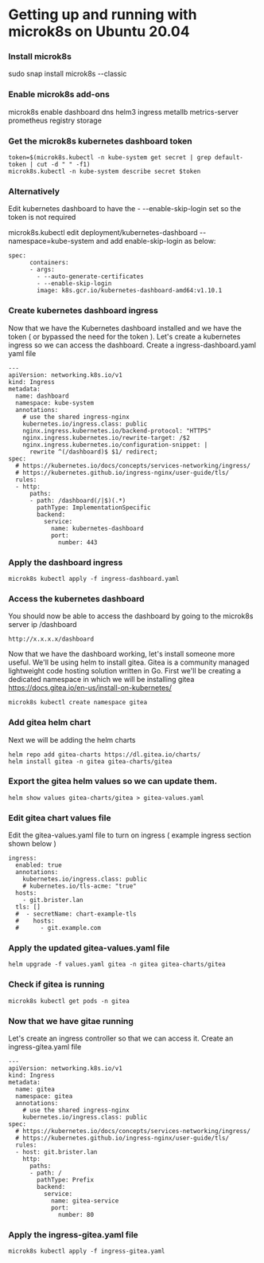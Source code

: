 # Getting up and running with microk8s on Ubuntu 20.04

### Install microk8s
sudo snap install microk8s --classic

### Enable microk8s add-ons
microk8s enable dashboard dns helm3 ingress metallb metrics-server prometheus registry storage

### Get the microk8s kubernetes dashboard token
```
token=$(microk8s.kubectl -n kube-system get secret | grep default-token | cut -d " " -f1)
microk8s.kubectl -n kube-system describe secret $token
```

### Alternatively
Edit kubernetes dashboard to have the - --enable-skip-login set so the token is not required

microk8s.kubectl edit deployment/kubernetes-dashboard --namespace=kube-system
and add enable-skip-login as below:
```
spec:
      containers:
      - args:
        - --auto-generate-certificates
        - --enable-skip-login
        image: k8s.gcr.io/kubernetes-dashboard-amd64:v1.10.1
```

### Create kubernetes dashboard ingress
Now that we have the Kubernetes dashboard installed and we have the token ( or bypassed the need for the token ). Let's create a kubernetes ingress so we can access the dashboard.
Create a ingress-dashboard.yaml yaml file

```
---
apiVersion: networking.k8s.io/v1
kind: Ingress
metadata:
  name: dashboard
  namespace: kube-system
  annotations:
    # use the shared ingress-nginx
    kubernetes.io/ingress.class: public
    nginx.ingress.kubernetes.io/backend-protocol: "HTTPS"
    nginx.ingress.kubernetes.io/rewrite-target: /$2
    nginx.ingress.kubernetes.io/configuration-snippet: |
      rewrite ^(/dashboard)$ $1/ redirect;
spec:
  # https://kubernetes.io/docs/concepts/services-networking/ingress/
  # https://kubernetes.github.io/ingress-nginx/user-guide/tls/
  rules:
  - http:
      paths:
      - path: /dashboard(/|$)(.*)
        pathType: ImplementationSpecific
        backend:
          service:
            name: kubernetes-dashboard
            port:
              number: 443
```

### Apply the dashboard ingress
```
microk8s kubectl apply -f ingress-dashboard.yaml
```

### Access the kubernetes dashboard
You should now be able to access the dashboard by going to the microk8s server ip /dashboard
```
http://x.x.x.x/dashboard
```

Now that we have the dashboard working, let's install someone more useful.
We'll be using helm to install gitea. Gitea is a community managed lightweight code hosting solution written in Go.
First we'll be creating a dedicated namespace in which we will be installing gitea
https://docs.gitea.io/en-us/install-on-kubernetes/

```
microk8s kubectl create namespace gitea
```

### Add gitea helm chart
Next we will be adding the helm charts
```
helm repo add gitea-charts https://dl.gitea.io/charts/
helm install gitea -n gitea gitea-charts/gitea
```
### Export the gitea helm values so we can update them.
```
helm show values gitea-charts/gitea > gitea-values.yaml
```

### Edit gitea chart values file
Edit the gitea-values.yaml file to turn on ingress ( example ingress section shown below )
```
ingress:
  enabled: true 
  annotations: 
    kubernetes.io/ingress.class: public 
    # kubernetes.io/tls-acme: "true"
  hosts:
    - git.brister.lan
  tls: []
  #  - secretName: chart-example-tls
  #    hosts:
  #      - git.example.com
```
### Apply the updated gitea-values.yaml file
```
helm upgrade -f values.yaml gitea -n gitea gitea-charts/gitea
```

### Check if gitea is running
```
microk8s kubectl get pods -n gitea
```

### Now that we have gitae running
Let's create an ingress controller so that we can access it.
Create an ingress-gitea.yaml file 
```
---
apiVersion: networking.k8s.io/v1
kind: Ingress
metadata:
  name: gitea 
  namespace: gitea 
  annotations:
    # use the shared ingress-nginx
    kubernetes.io/ingress.class: public
spec:
  # https://kubernetes.io/docs/concepts/services-networking/ingress/
  # https://kubernetes.github.io/ingress-nginx/user-guide/tls/
  rules:
  - host: git.brister.lan
    http:
      paths:
      - path: /
        pathType: Prefix
        backend:
          service:
            name: gitea-service
            port:
              number: 80 
```

### Apply the ingress-gitea.yaml file
```
microk8s kubectl apply -f ingress-gitea.yaml
```
